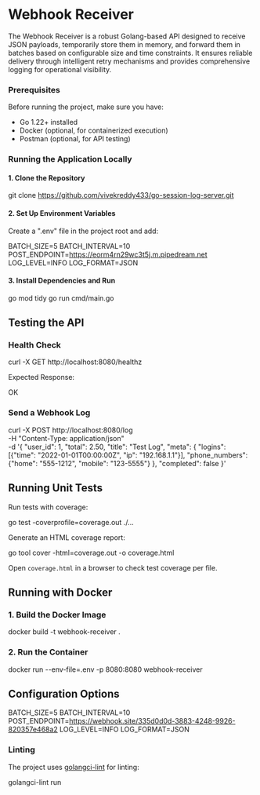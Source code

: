 # Webhook Receiver

The Webhook Receiver is a robust Golang-based API designed to receive JSON payloads, temporarily store them in memory, and forward them in batches based on configurable size and time constraints. It ensures reliable delivery through intelligent retry mechanisms and provides comprehensive logging for operational visibility.


### Prerequisites

Before running the project, make sure you have:

- Go 1.22+ installed 
- Docker (optional, for containerized execution)
- Postman (optional, for API testing)

### Running the Application Locally

#### 1. Clone the Repository

git clone https://github.com/vivekreddy433/go-session-log-server.git

#### 2. Set Up Environment Variables

Create a ".env" file in the project root and add:


BATCH_SIZE=5
BATCH_INTERVAL=10
POST_ENDPOINT=https://eorm4rn29wc3t5j.m.pipedream.net
LOG_LEVEL=INFO
LOG_FORMAT=JSON

#### 3. Install Dependencies and Run


go mod tidy
go run cmd/main.go

## Testing the API

### Health Check


curl -X GET http://localhost:8080/healthz

Expected Response:

OK

### Send a Webhook Log

curl -X POST http://localhost:8080/log \
  -H "Content-Type: application/json" \
  -d '{
    "user_id": 1,
    "total": 2.50,
    "title": "Test Log",
    "meta": {
      "logins": [{"time": "2022-01-01T00:00:00Z", "ip": "192.168.1.1"}],
      "phone_numbers": {"home": "555-1212", "mobile": "123-5555"}
    },
    "completed": false
  }'

## Running Unit Tests

Run tests with coverage:

go test -coverprofile=coverage.out ./...

Generate an HTML coverage report:

go tool cover -html=coverage.out -o coverage.html


Open `coverage.html` in a browser to check test coverage per file.

## Running with Docker

### 1. Build the Docker Image


docker build -t webhook-receiver .

### 2. Run the Container


docker run --env-file=.env -p 8080:8080 webhook-receiver

##  Configuration Options

BATCH_SIZE=5
BATCH_INTERVAL=10
POST_ENDPOINT=https://webhook.site/335d0d0d-3883-4248-9926-820357e468a2
LOG_LEVEL=INFO
LOG_FORMAT=JSON


### Linting

The project uses [golangci-lint](https://github.com/golangci/golangci-lint) for linting:

golangci-lint run